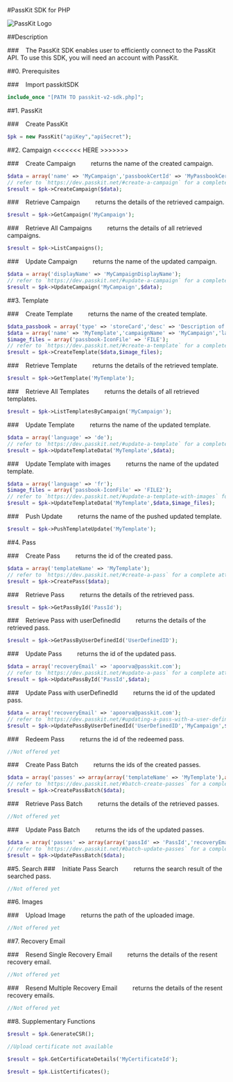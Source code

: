 #PassKit SDK for PHP

![PassKit Logo](https://passkit.com/images/passkit-logo.png)

##Description

###&nbsp;&nbsp;&nbsp;&nbsp;The PassKit SDK enables user to efficiently connect to the PassKit API. To use this SDK, you will need an account with PassKit.

##0. Prerequisites

###&nbsp;&nbsp;&nbsp;&nbsp;Import passkitSDK

```php
include_once "[PATH TO passkit-v2-sdk.php]";
```

##1. PassKit

###&nbsp;&nbsp;&nbsp;&nbsp;Create PassKit

```php
$pk = new PassKit("apiKey","apiSecret");
```

##2. Campaign <<<<<<< HERE >>>>>>>

###&nbsp;&nbsp;&nbsp;&nbsp;Create Campaign
&nbsp;&nbsp;&nbsp;&nbsp;&nbsp;&nbsp;&nbsp;&nbsp;returns the name of the created campaign.

```php
$data = array('name' => 'MyCampaign','passbookCertId' => 'MyPassbookCertId','startDate' => '2016-01-01T00:00:00Z');
// refer to `https://dev.passkit.net/#create-a-campaign` for a complete attribute list.
$result = $pk->CreateCampaign($data);
```

###&nbsp;&nbsp;&nbsp;&nbsp;Retrieve Campaign
&nbsp;&nbsp;&nbsp;&nbsp;&nbsp;&nbsp;&nbsp;&nbsp;returns the details of the retrieved campaign.

```php
$result = $pk->GetCampaign('MyCampaign');
```

###&nbsp;&nbsp;&nbsp;&nbsp;Retrieve All Campaigns
&nbsp;&nbsp;&nbsp;&nbsp;&nbsp;&nbsp;&nbsp;&nbsp;returns the details of all retrieved campaigns.

```php
$result = $pk->ListCampaigns();
```

###&nbsp;&nbsp;&nbsp;&nbsp;Update Campaign
&nbsp;&nbsp;&nbsp;&nbsp;&nbsp;&nbsp;&nbsp;&nbsp;returns the name of the updated campaign.

```php
$data = array('displayName' => 'MyCampaignDisplayName');
// refer to `https://dev.passkit.net/#update-a-campaign` for a complete attribute list.
$result = $pk->UpdateCampaign('MyCampaign',$data);
```

##3. Template

###&nbsp;&nbsp;&nbsp;&nbsp;Create Template
&nbsp;&nbsp;&nbsp;&nbsp;&nbsp;&nbsp;&nbsp;&nbsp;returns the name of the created template.

```php
$data_passbook = array('type' => 'storeCard','desc' => 'Description of the template');
$data = array('name' => 'MyTemplate','campaignName' => 'MyCampaign','language' => 'en','startDate' => '2016-01-01T00:00:00Z', 'passbook' => $data_passbook);
$image_files = array('passbook-IconFile' => 'FILE');
// refer to `https://dev.passkit.net/#create-a-template` for a complete attribute list.
$result = $pk->CreateTemplate($data,$image_files);
```

###&nbsp;&nbsp;&nbsp;&nbsp;Retrieve Template
&nbsp;&nbsp;&nbsp;&nbsp;&nbsp;&nbsp;&nbsp;&nbsp;returns the details of the retrieved template.

```php
$result = $pk->GetTemplate('MyTemplate');
```

###&nbsp;&nbsp;&nbsp;&nbsp;Retrieve All Templates
&nbsp;&nbsp;&nbsp;&nbsp;&nbsp;&nbsp;&nbsp;&nbsp;returns the details of all retrieved templates.

```php
$result = $pk->ListTemplatesByCampaign('MyCampaign');
```

###&nbsp;&nbsp;&nbsp;&nbsp;Update Template
&nbsp;&nbsp;&nbsp;&nbsp;&nbsp;&nbsp;&nbsp;&nbsp;returns the name of the updated template.

```php
$data = array('language' => 'de');
// refer to `https://dev.passkit.net/#update-a-template` for a complete attribute list.
$result = $pk->UpdateTemplateData('MyTemplate',$data);
```

###&nbsp;&nbsp;&nbsp;&nbsp;Update Template with images
&nbsp;&nbsp;&nbsp;&nbsp;&nbsp;&nbsp;&nbsp;&nbsp;returns the name of the updated template.

```php
$data = array('language' => 'fr');
$image_files = array('passbook-IconFile' => 'FILE2');
// refer to `https://dev.passkit.net/#update-a-template-with-images` for a complete attribute list.
$result = $pk->UpdateTemplateData('MyTemplate',$data,$image_files);
```

###&nbsp;&nbsp;&nbsp;&nbsp;Push Update
&nbsp;&nbsp;&nbsp;&nbsp;&nbsp;&nbsp;&nbsp;&nbsp;returns the name of the pushed updated template.
```php
$result = $pk->PushTemplateUpdate('MyTemplate');
```

##4. Pass

###&nbsp;&nbsp;&nbsp;&nbsp;Create Pass
&nbsp;&nbsp;&nbsp;&nbsp;&nbsp;&nbsp;&nbsp;&nbsp;returns the id of the created pass.

```php
$data = array('templateName' => 'MyTemplate');
// refer to `https://dev.passkit.net/#create-a-pass` for a complete attribute list.
$result = $pk->CreatePass($data);
```

###&nbsp;&nbsp;&nbsp;&nbsp;Retrieve Pass
&nbsp;&nbsp;&nbsp;&nbsp;&nbsp;&nbsp;&nbsp;&nbsp;returns the details of the retrieved pass.

```php
$result = $pk->GetPassById('PassId');
```

###&nbsp;&nbsp;&nbsp;&nbsp;Retrieve Pass with userDefinedId
&nbsp;&nbsp;&nbsp;&nbsp;&nbsp;&nbsp;&nbsp;&nbsp;returns the details of the retrieved pass.

```php
$result = $pk->GetPassByUserDefinedId('UserDefinedID');
```

###&nbsp;&nbsp;&nbsp;&nbsp;Update Pass
&nbsp;&nbsp;&nbsp;&nbsp;&nbsp;&nbsp;&nbsp;&nbsp;returns the id of the updated pass.

```php
$data = array('recoveryEmail' => 'apoorva@passkit.com');
// refer to `https://dev.passkit.net/#update-a-pass` for a complete attribute list.
$result = $pk->UpdatePassById('PassId',$data);
```

###&nbsp;&nbsp;&nbsp;&nbsp;Update Pass with userDefinedId
&nbsp;&nbsp;&nbsp;&nbsp;&nbsp;&nbsp;&nbsp;&nbsp;returns the id of the updated pass.

```php
$data = array('recoveryEmail' => 'apoorva@passkit.com');
// refer to `https://dev.passkit.net/#updating-a-pass-with-a-user-defined-id` for a complete attribute list.
$result = $pk->UpdatePassByUserDefinedId('UserDefinedID','MyCampaign',$data);
```

###&nbsp;&nbsp;&nbsp;&nbsp;Redeem Pass
&nbsp;&nbsp;&nbsp;&nbsp;&nbsp;&nbsp;&nbsp;&nbsp;returns the id of the redeemed pass.

```php
//Not offered yet
```

###&nbsp;&nbsp;&nbsp;&nbsp;Create Pass Batch
&nbsp;&nbsp;&nbsp;&nbsp;&nbsp;&nbsp;&nbsp;&nbsp;returns the ids of the created passes.

```php
$data = array('passes' => array(array('templateName' => 'MyTemplate'),array('templateName' => 'MyTemplate')));
// refer to `https://dev.passkit.net/#batch-create-passes` for a complete attribute list.
$result = $pk->CreatePassBatch($data);
```

###&nbsp;&nbsp;&nbsp;&nbsp;Retrieve Pass Batch
&nbsp;&nbsp;&nbsp;&nbsp;&nbsp;&nbsp;&nbsp;&nbsp;returns the details of the retrieved passes.

```php
//Not offered yet
```

###&nbsp;&nbsp;&nbsp;&nbsp;Update Pass Batch
&nbsp;&nbsp;&nbsp;&nbsp;&nbsp;&nbsp;&nbsp;&nbsp;returns the ids of the updated passes.

```php
$data = array('passes' => array(array('passId' => 'PassId','recoveryEmail' => 'apoorvakatta@gmail.com'),array('passId' => 'PassId','recoveryEmail' => 'apoorvakatta@gmail.com')));
// refer to `https://dev.passkit.net/#batch-update-passes` for a complete attribute list.
$result = $pk->UpdatePassBatch($data);
```

##5. Search
###&nbsp;&nbsp;&nbsp;&nbsp;Initiate Pass Search
&nbsp;&nbsp;&nbsp;&nbsp;&nbsp;&nbsp;&nbsp;&nbsp;returns the search result of the searched pass.

```php
//Not offered yet
```

##6. Images

###&nbsp;&nbsp;&nbsp;&nbsp;Upload Image
&nbsp;&nbsp;&nbsp;&nbsp;&nbsp;&nbsp;&nbsp;&nbsp;returns the path of the uploaded image.

```php
//Not offered yet
```

##7. Recovery Email

###&nbsp;&nbsp;&nbsp;&nbsp;Resend Single Recovery Email
&nbsp;&nbsp;&nbsp;&nbsp;&nbsp;&nbsp;&nbsp;&nbsp;returns the details of the resent recovery email.

```php
//Not offered yet
```

###&nbsp;&nbsp;&nbsp;&nbsp;Resend Multiple Recovery Email
&nbsp;&nbsp;&nbsp;&nbsp;&nbsp;&nbsp;&nbsp;&nbsp;returns the details of the resent recovery emails.

```php
//Not offered yet
```

##8. Supplementary Functions

```php
$result = $pk.GenerateCSR();
```

```php
//Upload certificate not available
```

```php
$result = $pk.GetCertificateDetails('MyCertificateId');
```

```php
$result = $pk.ListCertificates();
```